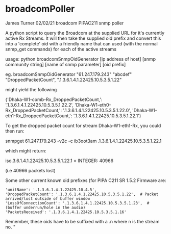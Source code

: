 # broadcomPoller
James Turner 02/02/21
broadcom PIPAC211 snmp poller

A python script to query the Broadcom at the supplied URL for it's currently active Rx Streams. It will then take the supplied oid prefix and convert this into a 'complete' oid with a friendly name that can used (with the normal snmp_get commands) for each of the active streams
        
usage: python broadcomSnmpOidGenerator [ip address of host] [snmp community string] [name of snmp parameter] [oid prefix]

eg. broadcomSnmpOidGenerator "61.247.179.243" "abcdef" "DroppedPacketCount", ".1.3.6.1.4.1.22425.10.5.3.5.1.22"

might yield the following 

{'Dhaka-W1-comb-Rx_DroppedPacketCount,': '.1.3.6.1.4.1.22425.10.5.3.5.1.22.2',
 'Dhaka-W1-eth0-Rx_DroppedPacketCount,': '.1.3.6.1.4.1.22425.10.5.3.5.1.22.0',
 'Dhaka-W1-eth1-Rx_DroppedPacketCount,': '.1.3.6.1.4.1.22425.10.5.3.5.1.22.1'}

To get the dropped packet count for stream Dhaka-W1-eth1-Rx, you could then run:

snmpget 61.247.179.243 -v2c -c ib3oot3am .1.3.6.1.4.1.22425.10.5.3.5.1.22.1

which might return:

iso.3.6.1.4.1.22425.10.5.3.5.1.22.1 = INTEGER: 40966

(i.e 40966 packets lost)

Some other current known oid prefixes (for PIPA C211 SR 1.5.2 Firmware are:

	'unitName': '.1.3.6.1.4.1.22425.10.4.5',
	'DroppedPacketCount': '.1.3.6.1.4.1.22425.10.5.3.5.1.22',  # Packet arrived/lost outside of buffer window
	'LossOfConnectionCount': '.1.3.6.1.4.1.22425.10.5.3.5.1.23',  # (buffer underrun/hole in the audio)
	'PacketsReceived': '.1.3.6.1.4.1.22425.10.5.3.5.1.16'
        
Remember, these oids have to be suffixed with a .n where n is the stream no. "
              
